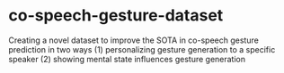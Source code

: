 # co-speech-gesture-dataset
Creating a novel dataset to improve the SOTA in co-speech gesture prediction in two ways (1) personalizing gesture generation to a specific speaker (2) showing mental state influences gesture generation
